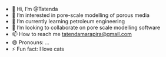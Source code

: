 - 👋 Hi, I’m @Tatenda
- 👀 I’m interested in pore-scale modelling of porous media
- 🌱 I’m currently learning petroleum engineering
- 💞️ I’m looking to collaborate on pore scale modelling software
- 📫 How to reach me tatendamarapira@gmail.com
- 😄 Pronouns: ...
- ⚡ Fun fact: I love cats

<!---
Tate-Mars/Tate-Mars is a ✨ special ✨ repository because its `README.md` (this file) appears on your GitHub profile.
You can click the Preview link to take a look at your changes.
--->
